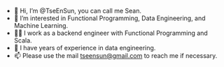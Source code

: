 - 👋 Hi, I’m @TseEnSun, you can call me Sean.
- 👀 I’m interested in Functional Programming, Data Engineering, and Machine Learning.
- 🧑‍💼 I work as a backend engineer with Functional Programming and Scala.
- 🌱 I have years of experience in data engineering.
- 📫 Please use the mail tseensun@gmail.com to reach me if necessary.

<!---
TseEnSun/TseEnSun is a ✨ special ✨ repository because its `README.md` (this file) appears on your GitHub profile.
You can click the Preview link to take a look at your changes.
--->
